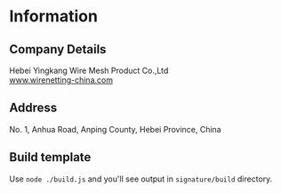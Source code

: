 # Information

## Company Details

Hebei Yingkang Wire Mesh Product Co.,Ltd  
www.wirenetting-china.com

## Address

No. 1, Anhua Road, Anping County, Hebei Province, China


## Build template
Use `node ./build.js` and you'll see output in `signature/build` directory.